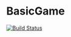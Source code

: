 # BasicGame
[![Build Status](https://travis-ci.org/aishearer/BasicGame.svg?branch=master)](https://travis-ci.org/aishearer/BasicGame)

